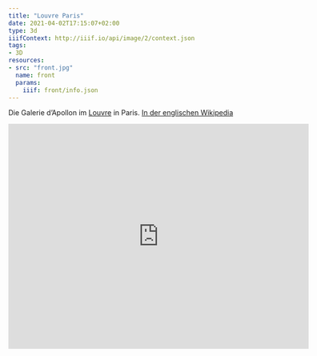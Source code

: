 ```yaml
---
title: "Louvre Paris"
date: 2021-04-02T17:15:07+02:00
type: 3d
iiifContext: http://iiif.io/api/image/2/context.json
tags:
- 3D
resources:
- src: "front.jpg"
  name: front
  params:
    iiif: front/info.json
---
```



Die Galerie d’Apollon im [Louvre](https://de.wikipedia.org/wiki/Louvre) in Paris. [In der englischen Wikipedia](https://en.wikipedia.org/wiki/Galerie_d'Apollon)

<iframe src="https://www.google.com/maps/embed?pb=!4v1617532026652!6m8!1m7!1sCAoSLEFGMVFpcE5Mak1lTXhPRWVNUFZTbXdMempvUEhXSWdzT0F3NEJBNFJubGV1!2m2!1d48.8598918!2d2.3368344!3f196.88578493417293!4f5.532311548908666!5f0.7820865974627469" width="600" height="450" style="border:0;" allowfullscreen="" loading="lazy"></iframe>

